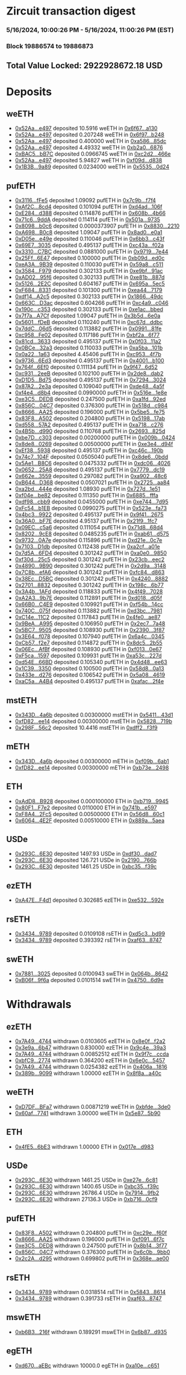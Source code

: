 # Zircuit transaction digest
### 5/16/2024, 10:00:26 PM - 5/16/2024, 11:00:26 PM (EST)
### Block 19886574 to 19886873

## Total Value Locked: 2922928672.18 USD

# Deposits
## weETH
- [0x52Aa...e497](https://etherscan.io/address/0x52Aa899454998Be5b000Ad077a46Bbe360F4e497) deposited 10.5916 weETH in [0x6f67...a130](https://etherscan.io/tx/0x52Aa899454998Be5b000Ad077a46Bbe360F4e497)
- [0x52Aa...e497](https://etherscan.io/address/0x52Aa899454998Be5b000Ad077a46Bbe360F4e497) deposited 0.207248 weETH in [0x6f97...b248](https://etherscan.io/tx/0x52Aa899454998Be5b000Ad077a46Bbe360F4e497)
- [0x52Aa...e497](https://etherscan.io/address/0x52Aa899454998Be5b000Ad077a46Bbe360F4e497) deposited 0.400000 weETH in [0xa586...85dc](https://etherscan.io/tx/0x52Aa899454998Be5b000Ad077a46Bbe360F4e497)
- [0x52Aa...e497](https://etherscan.io/address/0x52Aa899454998Be5b000Ad077a46Bbe360F4e497) deposited 4.49332 weETH in [0xb2a0...6876](https://etherscan.io/tx/0x52Aa899454998Be5b000Ad077a46Bbe360F4e497)
- [0xBAC5...bB7C](https://etherscan.io/address/0xBAC5822742128103432625C802CBcA485f79bB7C) deposited 0.0966745 weETH in [0xc2d2...466e](https://etherscan.io/tx/0xBAC5822742128103432625C802CBcA485f79bB7C)
- [0x52Aa...e497](https://etherscan.io/address/0x52Aa899454998Be5b000Ad077a46Bbe360F4e497) deposited 5.94827 weETH in [0xf09d...d838](https://etherscan.io/tx/0x52Aa899454998Be5b000Ad077a46Bbe360F4e497)
- [0x1B3B...9a89](https://etherscan.io/address/0x1B3BB28Ec6559B7B14F87e5E378E7F2a66649a89) deposited 0.0234000 weETH in [0x5535...0d24](https://etherscan.io/tx/0x1B3BB28Ec6559B7B14F87e5E378E7F2a66649a89)
## pufETH
- [0x3116...fFe5](https://etherscan.io/address/0x311608C1a92A2ddC57A13A69144C53c670F3fFe5) deposited 1.09092 pufETH in [0x7c9b...f7f4](https://etherscan.io/tx/0x311608C1a92A2ddC57A13A69144C53c670F3fFe5)
- [0xAf2C...8cd4](https://etherscan.io/address/0xAf2CA3c955FA45531295254e1f0797cECD628cd4) deposited 0.101094 pufETH in [0xd4ad...106f](https://etherscan.io/tx/0xAf2CA3c955FA45531295254e1f0797cECD628cd4)
- [0xE284...d388](https://etherscan.io/address/0xE284938f0B8F930aB86c16b4C10AE3839735d388) deposited 0.114876 pufETH in [0x608b...4b66](https://etherscan.io/tx/0xE284938f0B8F930aB86c16b4C10AE3839735d388)
- [0x71c6...9ddA](https://etherscan.io/address/0x71c6CdAd1dAAF13C61455aFE15Bcfd2705829ddA) deposited 0.114114 pufETH in [0x501a...9735](https://etherscan.io/tx/0x71c6CdAd1dAAF13C61455aFE15Bcfd2705829ddA)
- [0x8098...b0c6](https://etherscan.io/address/0x80981Bf838ae211D21dB1efCE1f51F4f2DE5b0c6) deposited 0.0000373907 pufETH in [0x8830...2210](https://etherscan.io/tx/0x80981Bf838ae211D21dB1efCE1f51F4f2DE5b0c6)
- [0xA698...B0c8](https://etherscan.io/address/0xA69805398d1E1eABB67127bB824BeA1223ebB0c8) deposited 1.09047 pufETH in [0x8ad0...e0a1](https://etherscan.io/tx/0xA69805398d1E1eABB67127bB824BeA1223ebB0c8)
- [0xD05e...e49e](https://etherscan.io/address/0xD05eE7bF62914f7F40C9E3745E4b5107cc52e49e) deposited 0.110046 pufETH in [0x6bb3...c43f](https://etherscan.io/tx/0xD05eE7bF62914f7F40C9E3745E4b5107cc52e49e)
- [0x69E7...3035](https://etherscan.io/address/0x69E780AFec2a7b7E15f43Ba812eD86eA2E243035) deposited 0.495137 pufETH in [0xc43a...f02a](https://etherscan.io/tx/0x69E780AFec2a7b7E15f43Ba812eD86eA2E243035)
- [0x3310...C7BC](https://etherscan.io/address/0x3310f571D5825b38E8Ce180Da614d10Cbe02C7BC) deposited 0.0881000 pufETH in [0x9719...7e44](https://etherscan.io/tx/0x3310f571D5825b38E8Ce180Da614d10Cbe02C7BC)
- [0x25Ff...6E47](https://etherscan.io/address/0x25Ff494a6e37bd2Bea02cCf202Ef9d9886216E47) deposited 0.100000 pufETH in [0xb09d...ed0c](https://etherscan.io/tx/0x25Ff494a6e37bd2Bea02cCf202Ef9d9886216E47)
- [0xeA3A...9B39](https://etherscan.io/address/0xeA3A7791B7d795262Bb84584b8c21f7B1FC99B39) deposited 0.110030 pufETH in [0x59a8...c511](https://etherscan.io/tx/0xeA3A7791B7d795262Bb84584b8c21f7B1FC99B39)
- [0x3584...F979](https://etherscan.io/address/0x3584A6F743E2E8aB31243cD140Bd28a55204F979) deposited 0.302133 pufETH in [0xe9bf...91ac](https://etherscan.io/tx/0x3584A6F743E2E8aB31243cD140Bd28a55204F979)
- [0xAD02...95f6](https://etherscan.io/address/0xAD027A114dC60c74eccd864B5Ab67c78b00795f6) deposited 0.302133 pufETH in [0xe81b...887d](https://etherscan.io/tx/0xAD027A114dC60c74eccd864B5Ab67c78b00795f6)
- [0x5126...2E2C](https://etherscan.io/address/0x51263f7693411b5a20000be914622f78F3882E2C) deposited 0.604167 pufETH in [0x695a...5ec5](https://etherscan.io/tx/0x51263f7693411b5a20000be914622f78F3882E2C)
- [0xF684...8331](https://etherscan.io/address/0xF68403147De8699d8CBB1DB83210b2913D808331) deposited 0.101300 pufETH in [0xea44...7179](https://etherscan.io/tx/0xF68403147De8699d8CBB1DB83210b2913D808331)
- [0xdf14...A2c5](https://etherscan.io/address/0xdf142d2612D51cCf7a10d333f1da077516AEA2c5) deposited 0.302133 pufETH in [0x1866...49dc](https://etherscan.io/tx/0xdf142d2612D51cCf7a10d333f1da077516AEA2c5)
- [0x663C...D3ac](https://etherscan.io/address/0x663C0Bc07bA1a968c4ca6b06EeD70165914BD3ac) deposited 0.604266 pufETH in [0xc4a9...c046](https://etherscan.io/tx/0x663C0Bc07bA1a968c4ca6b06EeD70165914BD3ac)
- [0x190c...c353](https://etherscan.io/address/0x190cCBe69fFdDeC3118CCC98bEe2F6753ddCc353) deposited 0.302133 pufETH in [0xe1ac...bbed](https://etherscan.io/tx/0x190cCBe69fFdDeC3118CCC98bEe2F6753ddCc353)
- [0x7f7a...A7Cf](https://etherscan.io/address/0x7f7aE9D06d74B5701cb3978fF0610a9bc2aFA7Cf) deposited 1.09047 pufETH in [0x3b5d...6e0a](https://etherscan.io/tx/0x7f7aE9D06d74B5701cb3978fF0610a9bc2aFA7Cf)
- [0x5601...fDeB](https://etherscan.io/address/0x5601DeCD92Ca10fF6e45aB1795E93aCa133FfDeB) deposited 0.110240 pufETH in [0xc67d...ddbc](https://etherscan.io/tx/0x5601DeCD92Ca10fF6e45aB1795E93aCa133FfDeB)
- [0x7ddC...06d5](https://etherscan.io/address/0x7ddC979816c11afdc524AC9c79c553854f7506d5) deposited 0.113882 pufETH in [0x0991...81fe](https://etherscan.io/tx/0x7ddC979816c11afdc524AC9c79c553854f7506d5)
- [0xc958...Fe02](https://etherscan.io/address/0xc958dBA4016E70a220d69aD82DCaf5949a7EFe02) deposited 0.117186 pufETH in [0xbf2a...6f77](https://etherscan.io/tx/0xc958dBA4016E70a220d69aD82DCaf5949a7EFe02)
- [0x81cd...3633](https://etherscan.io/address/0x81cdcEa386B109E0E68CB91D31984bdFD8c43633) deposited 0.495137 pufETH in [0x0f03...11a2](https://etherscan.io/tx/0x81cdcEa386B109E0E68CB91D31984bdFD8c43633)
- [0x0BCe...32a3](https://etherscan.io/address/0x0BCe56c0842eb6Fbbc362aF196aCce09640932a3) deposited 0.110033 pufETH in [0xa5ba...101b](https://etherscan.io/tx/0x0BCe56c0842eb6Fbbc362aF196aCce09640932a3)
- [0x0a22...1a63](https://etherscan.io/address/0x0a22F0EcdEa1A7264Fe47cf5ED86b0A556Dd1a63) deposited 4.45406 pufETH in [0xc953...4f7b](https://etherscan.io/tx/0x0a22F0EcdEa1A7264Fe47cf5ED86b0A556Dd1a63)
- [0x9736...6Ed3](https://etherscan.io/address/0x97369dB79E0343fE598960C1d30616082e5F6Ed3) deposited 0.495137 pufETH in [0x4001...b100](https://etherscan.io/tx/0x97369dB79E0343fE598960C1d30616082e5F6Ed3)
- [0x764f...6Ef0](https://etherscan.io/address/0x764fc646116152ce2C1486BCB7B60A64B9216Ef0) deposited 0.111134 pufETH in [0x9f47...6d52](https://etherscan.io/tx/0x764fc646116152ce2C1486BCB7B60A64B9216Ef0)
- [0xc931...2eeB](https://etherscan.io/address/0xc931c0ee5E6734f66A675d0Ed03f953202792eeB) deposited 0.102100 pufETH in [0x2de8...dab2](https://etherscan.io/tx/0xc931c0ee5E6734f66A675d0Ed03f953202792eeB)
- [0xD1D5...Bd75](https://etherscan.io/address/0xD1D51f85F8F2F0E7440Ae2D0B2F1775Dda0ABd75) deposited 0.495137 pufETH in [0x7294...3024](https://etherscan.io/tx/0xD1D51f85F8F2F0E7440Ae2D0B2F1775Dda0ABd75)
- [0x87A2...2e3a](https://etherscan.io/address/0x87A20B96bBa002Cc5A1bAa5E8CEc16E39AcE2e3a) deposited 0.109040 pufETH in [0xde48...4a5f](https://etherscan.io/tx/0x87A20B96bBa002Cc5A1bAa5E8CEc16E39AcE2e3a)
- [0xf4e4...d8b4](https://etherscan.io/address/0xf4e4bF2F6DE4453a5148329D36E09767f405d8b4) deposited 0.0990000 pufETH in [0x516e...1e8e](https://etherscan.io/tx/0xf4e4bF2F6DE4453a5148329D36E09767f405d8b4)
- [0xe3C5...DED8](https://etherscan.io/address/0xe3C5Ce08473B5E2dc1EAB329Ee98e2109121DED8) deposited 0.247500 pufETH in [0xa1fd...92ed](https://etherscan.io/tx/0xe3C5Ce08473B5E2dc1EAB329Ee98e2109121DED8)
- [0x856C...04C7](https://etherscan.io/address/0x856CaC56594c0bf37955862bA71867810daA04C7) deposited 0.376300 pufETH in [0x518d...c984](https://etherscan.io/tx/0x856CaC56594c0bf37955862bA71867810daA04C7)
- [0x8666...AA25](https://etherscan.io/address/0x8666618c30eefC98bA48267ff4Cdd198DA22AA25) deposited 0.196000 pufETH in [0x5be5...fe75](https://etherscan.io/tx/0x8666618c30eefC98bA48267ff4Cdd198DA22AA25)
- [0x83F8...A502](https://etherscan.io/address/0x83F8be2988B41251633B5E5D71Ad67787be2A502) deposited 0.204800 pufETH in [0x5198...17ab](https://etherscan.io/tx/0x83F8be2988B41251633B5E5D71Ad67787be2A502)
- [0xd558...57A2](https://etherscan.io/address/0xd55896cDc1f04BDC4769009C109ADD3DdA2057A2) deposited 0.495137 pufETH in [0xa718...c276](https://etherscan.io/tx/0xd55896cDc1f04BDC4769009C109ADD3DdA2057A2)
- [0x4B5b...d990](https://etherscan.io/address/0x4B5b9851a93ED71dBA4028D0CfA522205FB7d990) deposited 0.110768 pufETH in [0x2693...825d](https://etherscan.io/tx/0x4B5b9851a93ED71dBA4028D0CfA522205FB7d990)
- [0xbe7D...c303](https://etherscan.io/address/0xbe7D35254E638dC86dc2FDCEF51785Fe5f86c303) deposited 0.00200000 pufETH in [0x009b...0424](https://etherscan.io/tx/0xbe7D35254E638dC86dc2FDCEF51785Fe5f86c303)
- [0x8de8...0269](https://etherscan.io/address/0x8de8dC0A6f65022EB2e511d8Fd62FD69680b0269) deposited 0.00500000 pufETH in [0xe3e4...d94f](https://etherscan.io/tx/0x8de8dC0A6f65022EB2e511d8Fd62FD69680b0269)
- [0xEf38...5938](https://etherscan.io/address/0xEf38D69DcE2e3791F8690Ec029505727FF2B5938) deposited 0.495137 pufETH in [0xc46c...190b](https://etherscan.io/tx/0xEf38D69DcE2e3791F8690Ec029505727FF2B5938)
- [0x74c7...104F](https://etherscan.io/address/0x74c7965FA02Fcd5c22279cF27D68Df67ae43104F) deposited 0.0505040 pufETH in [0x8de6...0bdd](https://etherscan.io/tx/0x74c7965FA02Fcd5c22279cF27D68Df67ae43104F)
- [0x5Ae1...B8C6](https://etherscan.io/address/0x5Ae16aB24f84982711599eD859E6AebD6348B8C6) deposited 0.0475332 pufETH in [0xdc06...4026](https://etherscan.io/tx/0x5Ae16aB24f84982711599eD859E6AebD6348B8C6)
- [0x0652...25A8](https://etherscan.io/address/0x0652d88945E80bbDF18663bBE2AE256D648025A8) deposited 0.495137 pufETH in [0x7779...dc19](https://etherscan.io/tx/0x0652d88945E80bbDF18663bBE2AE256D648025A8)
- [0x662e...3559](https://etherscan.io/address/0x662eCD08a9A37bFcE5E1d23D29247339780D3559) deposited 0.297082 pufETH in [0xa902...48c6](https://etherscan.io/tx/0x662eCD08a9A37bFcE5E1d23D29247339780D3559)
- [0xB644...D368](https://etherscan.io/address/0xB64483dA1C7920155Fe3147F8231106e5B97D368) deposited 0.0507021 pufETH in [0x2725...aa84](https://etherscan.io/tx/0xB64483dA1C7920155Fe3147F8231106e5B97D368)
- [0xa2bd...444e](https://etherscan.io/address/0xa2bd949D22a310252AeCc3dc79fc16E56ABC444e) deposited 1.08930 pufETH in [0x727d...1e51](https://etherscan.io/tx/0xa2bd949D22a310252AeCc3dc79fc16E56ABC444e)
- [0xf04e...be82](https://etherscan.io/address/0xf04eb0d10a96DeB6a062951f6F66d29e7d00be82) deposited 0.111350 pufETH in [0x6885...fffa](https://etherscan.io/tx/0xf04eb0d10a96DeB6a062951f6F66d29e7d00be82)
- [0xdf98...cbb9](https://etherscan.io/address/0xdf98ABb229B8f5fc14B7838Baf256B10c225cbb9) deposited 0.0455000 pufETH in [0xe744...7d95](https://etherscan.io/tx/0xdf98ABb229B8f5fc14B7838Baf256B10c225cbb9)
- [0xFc54...b1EB](https://etherscan.io/address/0xFc5477A0B38A86f84A1270D4aC322a00D1A0b1EB) deposited 0.0990275 pufETH in [0x523e...fa73](https://etherscan.io/tx/0xFc5477A0B38A86f84A1270D4aC322a00D1A0b1EB)
- [0x4bc3...9922](https://etherscan.io/address/0x4bc3d672A0b012478c53Ca5ee6D891F0872e9922) deposited 0.495137 pufETH in [0x9f41...2675](https://etherscan.io/tx/0x4bc3d672A0b012478c53Ca5ee6D891F0872e9922)
- [0x36A0...bF7E](https://etherscan.io/address/0x36A00B5b1Fe482c51E726aB8F92b84499053bF7E) deposited 4.95137 pufETH in [0x21f9...1fc7](https://etherscan.io/tx/0x36A00B5b1Fe482c51E726aB8F92b84499053bF7E)
- [0x09EC...c5a6](https://etherscan.io/address/0x09EC4BBf47ffe3dE45491a2B0eB0ef6F8d5dc5a6) deposited 0.111054 pufETH in [0x71d8...68d4](https://etherscan.io/tx/0x09EC4BBf47ffe3dE45491a2B0eB0ef6F8d5dc5a6)
- [0x8202...9cE8](https://etherscan.io/address/0x82023CFF0dcA3740ffce44e3A4951a31d8b39cE8) deposited 0.0485235 pufETH in [0xab61...d575](https://etherscan.io/tx/0x82023CFF0dcA3740ffce44e3A4951a31d8b39cE8)
- [0x9732...0A7e](https://etherscan.io/address/0x97326f89408fcf2CADE627F0EBf7ce676AD90A7e) deposited 0.115896 pufETH in [0xd21e...0c7e](https://etherscan.io/tx/0x97326f89408fcf2CADE627F0EBf7ce676AD90A7e)
- [0x7103...D1db](https://etherscan.io/address/0x7103974d6533827a61747677644e392DE234D1db) deposited 0.112438 pufETH in [0xa2cf...a01e](https://etherscan.io/tx/0x7103974d6533827a61747677644e392DE234D1db)
- [0x7d5A...6FD4](https://etherscan.io/address/0x7d5AE53172f65302916A698Ba6f390C02dCB6FD4) deposited 0.301242 pufETH in [0xa0e0...9850](https://etherscan.io/tx/0x7d5AE53172f65302916A698Ba6f390C02dCB6FD4)
- [0xf30d...25c5](https://etherscan.io/address/0xf30d6303398c50D5b95eA62ECC2F6A15F8F525c5) deposited 0.301242 pufETH in [0x23cb...eec2](https://etherscan.io/tx/0xf30d6303398c50D5b95eA62ECC2F6A15F8F525c5)
- [0x4890...9B90](https://etherscan.io/address/0x4890bCb1c9b79b72B2bc5D43aaB9C63bA41c9B90) deposited 0.301242 pufETH in [0x2d9a...3148](https://etherscan.io/tx/0x4890bCb1c9b79b72B2bc5D43aaB9C63bA41c9B90)
- [0x7C8b...efA6](https://etherscan.io/address/0x7C8b480543025469c0E71c2e2132d89Ed7beefA6) deposited 0.301242 pufETH in [0xfc84...d863](https://etherscan.io/tx/0x7C8b480543025469c0E71c2e2132d89Ed7beefA6)
- [0x38Ec...D5BC](https://etherscan.io/address/0x38Eca28C2d2C534cF97Ae94A3ef34a42C2E0D5BC) deposited 0.301242 pufETH in [0x4240...8882](https://etherscan.io/tx/0x38Eca28C2d2C534cF97Ae94A3ef34a42C2E0D5BC)
- [0x2701...8832](https://etherscan.io/address/0x2701B4d995CE1a1A000e4908409D09B75aa98832) deposited 0.301242 pufETH in [0x198c...6b77](https://etherscan.io/tx/0x2701B4d995CE1a1A000e4908409D09B75aa98832)
- [0x3A4b...1AFd](https://etherscan.io/address/0x3A4b73fd5fC937F3Cce48f048d8Dd394056f1AFd) deposited 0.118833 pufETH in [0x4f49...7028](https://etherscan.io/tx/0x3A4b73fd5fC937F3Cce48f048d8Dd394056f1AFd)
- [0xA2A3...9b7E](https://etherscan.io/address/0xA2A3B76A7D1F85C91C2BE043B8A1F9B813409b7E) deposited 0.112891 pufETH in [0xd018...d05f](https://etherscan.io/tx/0xA2A3B76A7D1F85C91C2BE043B8A1F9B813409b7E)
- [0x66B0...C4E9](https://etherscan.io/address/0x66B09d1D307Bd1cf530667D1ddF521975BddC4E9) deposited 0.109921 pufETH in [0xf54b...14cc](https://etherscan.io/tx/0x66B09d1D307Bd1cf530667D1ddF521975BddC4E9)
- [0x740C...075f](https://etherscan.io/address/0x740C37d92A9dA162D98f18F05A716B79C6AB075f) deposited 0.113882 pufETH in [0xd3bc...7981](https://etherscan.io/tx/0x740C37d92A9dA162D98f18F05A716B79C6AB075f)
- [0xC14e...11C2](https://etherscan.io/address/0xC14eCB55bB224D6F86228D9560270fF11D7E11C2) deposited 0.117843 pufETH in [0x4fe0...ae87](https://etherscan.io/tx/0xC14eCB55bB224D6F86228D9560270fF11D7E11C2)
- [0x9BeA...A995](https://etherscan.io/address/0x9BeA5D10C2c86f597cf7E76CaD55Acb6caA5A995) deposited 0.106950 pufETH in [0x2ec7...7a48](https://etherscan.io/tx/0x9BeA5D10C2c86f597cf7E76CaD55Acb6caA5A995)
- [0x5BC7...9505](https://etherscan.io/address/0x5BC76Fbb313A3f02008068cBB70376480FF89505) deposited 0.108930 pufETH in [0x2390...3f87](https://etherscan.io/tx/0x5BC76Fbb313A3f02008068cBB70376480FF89505)
- [0x3E64...f078](https://etherscan.io/address/0x3E64AA7508bb195792856D3156c5ff04A608f078) deposited 0.107940 pufETH in [0x6a4c...0345](https://etherscan.io/tx/0x3E64AA7508bb195792856D3156c5ff04A608f078)
- [0xCb57...f2e7](https://etherscan.io/address/0xCb57857cbffd4E4b01233eBf4b94E5ef4231f2e7) deposited 0.114872 pufETH in [0x8dc5...2b55](https://etherscan.io/tx/0xCb57857cbffd4E4b01233eBf4b94E5ef4231f2e7)
- [0x06Ec...AfBf](https://etherscan.io/address/0x06Ec671Cb15320BB9F695441956F2Ca01b65AfBf) deposited 0.108930 pufETH in [0xf013...0e67](https://etherscan.io/tx/0x06Ec671Cb15320BB9F695441956F2Ca01b65AfBf)
- [0xF5ca...1597](https://etherscan.io/address/0xF5ca262F9dFA4DeCeEF9b00c50B8a67651811597) deposited 0.109931 pufETH in [0xa53c...227d](https://etherscan.io/tx/0xF5ca262F9dFA4DeCeEF9b00c50B8a67651811597)
- [0xd54E...66BD](https://etherscan.io/address/0xd54E61A73F2dcA5FCeF0dd68DeC6abB0736666BD) deposited 0.105340 pufETH in [0x4d48...ee63](https://etherscan.io/tx/0xd54E61A73F2dcA5FCeF0dd68DeC6abB0736666BD)
- [0x1C39...3350](https://etherscan.io/address/0x1C39aA576f3a68926f69e0fF896028034D813350) deposited 0.100500 pufETH in [0x58d8...0a13](https://etherscan.io/tx/0x1C39aA576f3a68926f69e0fF896028034D813350)
- [0x433e...d276](https://etherscan.io/address/0x433e1b9610B26342290Cd504fa6eCAb41072d276) deposited 0.106542 pufETH in [0x5a08...4619](https://etherscan.io/tx/0x433e1b9610B26342290Cd504fa6eCAb41072d276)
- [0xaC5a...A4B4](https://etherscan.io/address/0xaC5aC77b63e9f909dc6ba71983D4Ae9d1B78A4B4) deposited 0.495137 pufETH in [0xafac...2f4e](https://etherscan.io/tx/0xaC5aC77b63e9f909dc6ba71983D4Ae9d1B78A4B4)
## mstETH
- [0x343D...4a6b](https://etherscan.io/address/0x343D3EA2c3ed5f14f616E02Eee2e866213eB4a6b) deposited 0.00300000 mstETH in [0x5411...43d1](https://etherscan.io/tx/0x343D3EA2c3ed5f14f616E02Eee2e866213eB4a6b)
- [0xfD82...ee14](https://etherscan.io/address/0xfD8295EE3cc3D7796feD3dC3E815d61e1593ee14) deposited 0.00300000 mstETH in [0x5828...719b](https://etherscan.io/tx/0xfD8295EE3cc3D7796feD3dC3E815d61e1593ee14)
- [0x298F...56c2](https://etherscan.io/address/0x298F9073E54B0971AF41728a107284D986b956c2) deposited 10.4416 mstETH in [0xdff2...f3f9](https://etherscan.io/tx/0x298F9073E54B0971AF41728a107284D986b956c2)
## mETH
- [0x343D...4a6b](https://etherscan.io/address/0x343D3EA2c3ed5f14f616E02Eee2e866213eB4a6b) deposited 0.00300000 mETH in [0xf09b...6ab1](https://etherscan.io/tx/0x343D3EA2c3ed5f14f616E02Eee2e866213eB4a6b)
- [0xfD82...ee14](https://etherscan.io/address/0xfD8295EE3cc3D7796feD3dC3E815d61e1593ee14) deposited 0.00300000 mETH in [0xb73e...2498](https://etherscan.io/tx/0xfD8295EE3cc3D7796feD3dC3E815d61e1593ee14)
## ETH
- [0xAdD8...B928](https://etherscan.io/address/0xAdD80D88e4252F91d61375512c053514BBdAB928) deposited 0.000100000 ETH in [0xb719...9945](https://etherscan.io/tx/0xAdD80D88e4252F91d61375512c053514BBdAB928)
- [0x80F1...F7e2](https://etherscan.io/address/0x80F1EF3819A6567BF1e3348510da9669a0B9F7e2) deposited 0.0110000 ETH in [0x741b...e597](https://etherscan.io/tx/0x80F1EF3819A6567BF1e3348510da9669a0B9F7e2)
- [0xF8A4...2Fc5](https://etherscan.io/address/0xF8A4F44d27B440558357D10E866A4Ee3FdF32Fc5) deposited 0.00500000 ETH in [0x56d8...60c1](https://etherscan.io/tx/0xF8A4F44d27B440558357D10E866A4Ee3FdF32Fc5)
- [0x6064...4E2F](https://etherscan.io/address/0x60642eF994a9eBBb2DAA0340974888972f794E2F) deposited 0.00510000 ETH in [0x889a...5aea](https://etherscan.io/tx/0x60642eF994a9eBBb2DAA0340974888972f794E2F)
## USDe
- [0x293C...6E30](https://etherscan.io/address/0x293C6937D8D82e05B01335F7B33FBA0c8e256E30) deposited 1497.93 USDe in [0xdf30...dad7](https://etherscan.io/tx/0x293C6937D8D82e05B01335F7B33FBA0c8e256E30)
- [0x293C...6E30](https://etherscan.io/address/0x293C6937D8D82e05B01335F7B33FBA0c8e256E30) deposited 126.721 USDe in [0x2190...766b](https://etherscan.io/tx/0x293C6937D8D82e05B01335F7B33FBA0c8e256E30)
- [0x293C...6E30](https://etherscan.io/address/0x293C6937D8D82e05B01335F7B33FBA0c8e256E30) deposited 1461.25 USDe in [0xbc35...f39c](https://etherscan.io/tx/0x293C6937D8D82e05B01335F7B33FBA0c8e256E30)
## ezETH
- [0xA47E...F4d1](https://etherscan.io/address/0xA47EA006398D60453CbB4f2bA8761d4E3A3DF4d1) deposited 0.302685 ezETH in [0xe532...592e](https://etherscan.io/tx/0xA47EA006398D60453CbB4f2bA8761d4E3A3DF4d1)
## rsETH
- [0x3434...9789](https://etherscan.io/address/0x34349c5569e7B846c3558961552D2202760A9789) deposited 0.0109108 rsETH in [0xd5c3...bd99](https://etherscan.io/tx/0x34349c5569e7B846c3558961552D2202760A9789)
- [0x3434...9789](https://etherscan.io/address/0x34349c5569e7B846c3558961552D2202760A9789) deposited 0.393392 rsETH in [0xaf63...8747](https://etherscan.io/tx/0x34349c5569e7B846c3558961552D2202760A9789)
## swETH
- [0x7881...3025](https://etherscan.io/address/0x78810b1B2cE2e04d8cbe3138bf821b77435C3025) deposited 0.0100943 swETH in [0x064b...8642](https://etherscan.io/tx/0x78810b1B2cE2e04d8cbe3138bf821b77435C3025)
- [0xB06f...9f6a](https://etherscan.io/address/0xB06f50E8710b91A9881a973Df74F0d2A7e919f6a) deposited 0.0101514 swETH in [0x4750...6d9e](https://etherscan.io/tx/0xB06f50E8710b91A9881a973Df74F0d2A7e919f6a)
# Withdrawals
## ezETH
- [0x7A49...4744](https://etherscan.io/address/0x7A493Be5c2ce014cD049Bf178a1ac0Db1B434744) withdrawn 0.0103605 ezETH in [0x8e0f...f2a2](https://etherscan.io/tx/0x7A493Be5c2ce014cD049Bf178a1ac0Db1B434744)
- [0x3e9a...6b47](https://etherscan.io/address/0x3e9a8Bf4A72b87ae212D116f8904817122a76b47) withdrawn 0.830000 ezETH in [0x9c4e...39a3](https://etherscan.io/tx/0x3e9a8Bf4A72b87ae212D116f8904817122a76b47)
- [0x7A49...4744](https://etherscan.io/address/0x7A493Be5c2ce014cD049Bf178a1ac0Db1B434744) withdrawn 0.00852512 ezETH in [0x9f7c...ccda](https://etherscan.io/tx/0x7A493Be5c2ce014cD049Bf178a1ac0Db1B434744)
- [0xbfC9...2774](https://etherscan.io/address/0xbfC99F161B83f591a14E1fc13D12d7c086542774) withdrawn 0.364200 ezETH in [0x6e0c...5457](https://etherscan.io/tx/0xbfC99F161B83f591a14E1fc13D12d7c086542774)
- [0x7A49...4744](https://etherscan.io/address/0x7A493Be5c2ce014cD049Bf178a1ac0Db1B434744) withdrawn 0.0254382 ezETH in [0x406a...1816](https://etherscan.io/tx/0x7A493Be5c2ce014cD049Bf178a1ac0Db1B434744)
- [0x389b...9099](https://etherscan.io/address/0x389b8e27e2f0b46F49476D62B822899a9a709099) withdrawn 1.00000 ezETH in [0x8f8a...a40c](https://etherscan.io/tx/0x389b8e27e2f0b46F49476D62B822899a9a709099)
## weETH
- [0xD7DF...BFa7](https://etherscan.io/address/0xD7DF7E085214743530afF339aFC420c7c720BFa7) withdrawn 0.00871219 weETH in [0xbfde...3de0](https://etherscan.io/tx/0xD7DF7E085214743530afF339aFC420c7c720BFa7)
- [0x60af...7741](https://etherscan.io/address/0x60af9fB01b2aB24b297F11755C375d24d5717741) withdrawn 3.00000 weETH in [0x5e87...5b90](https://etherscan.io/tx/0x60af9fB01b2aB24b297F11755C375d24d5717741)
## ETH
- [0x4fE5...6bE3](https://etherscan.io/address/0x4fE54fE4C4e70649DDd22768F2ee449d9c0b6bE3) withdrawn 1.00000 ETH in [0x017e...d983](https://etherscan.io/tx/0x4fE54fE4C4e70649DDd22768F2ee449d9c0b6bE3)
## USDe
- [0x293C...6E30](https://etherscan.io/address/0x293C6937D8D82e05B01335F7B33FBA0c8e256E30) withdrawn 1461.25 USDe in [0xe27e...6c81](https://etherscan.io/tx/0x293C6937D8D82e05B01335F7B33FBA0c8e256E30)
- [0x293C...6E30](https://etherscan.io/address/0x293C6937D8D82e05B01335F7B33FBA0c8e256E30) withdrawn 1400.65 USDe in [0xbc35...f39c](https://etherscan.io/tx/0x293C6937D8D82e05B01335F7B33FBA0c8e256E30)
- [0x293C...6E30](https://etherscan.io/address/0x293C6937D8D82e05B01335F7B33FBA0c8e256E30) withdrawn 26786.4 USDe in [0x7914...9fb2](https://etherscan.io/tx/0x293C6937D8D82e05B01335F7B33FBA0c8e256E30)
- [0x293C...6E30](https://etherscan.io/address/0x293C6937D8D82e05B01335F7B33FBA0c8e256E30) withdrawn 27136.3 USDe in [0xb716...0cf9](https://etherscan.io/tx/0x293C6937D8D82e05B01335F7B33FBA0c8e256E30)
## pufETH
- [0x83F8...A502](https://etherscan.io/address/0x83F8be2988B41251633B5E5D71Ad67787be2A502) withdrawn 0.204800 pufETH in [0xc29e...f60f](https://etherscan.io/tx/0x83F8be2988B41251633B5E5D71Ad67787be2A502)
- [0x8666...AA25](https://etherscan.io/address/0x8666618c30eefC98bA48267ff4Cdd198DA22AA25) withdrawn 0.196000 pufETH in [0xf091...6f7c](https://etherscan.io/tx/0x8666618c30eefC98bA48267ff4Cdd198DA22AA25)
- [0xe3C5...DED8](https://etherscan.io/address/0xe3C5Ce08473B5E2dc1EAB329Ee98e2109121DED8) withdrawn 0.247500 pufETH in [0x8b14...3f77](https://etherscan.io/tx/0xe3C5Ce08473B5E2dc1EAB329Ee98e2109121DED8)
- [0x856C...04C7](https://etherscan.io/address/0x856CaC56594c0bf37955862bA71867810daA04C7) withdrawn 0.376300 pufETH in [0x6c0b...9bb0](https://etherscan.io/tx/0x856CaC56594c0bf37955862bA71867810daA04C7)
- [0x2c2A...d295](https://etherscan.io/address/0x2c2A36319B7940D3660121e26730e463fC8bd295) withdrawn 0.699802 pufETH in [0x368e...ae00](https://etherscan.io/tx/0x2c2A36319B7940D3660121e26730e463fC8bd295)
## rsETH
- [0x3434...9789](https://etherscan.io/address/0x34349c5569e7B846c3558961552D2202760A9789) withdrawn 0.0318514 rsETH in [0x5843...8614](https://etherscan.io/tx/0x34349c5569e7B846c3558961552D2202760A9789)
- [0x3434...9789](https://etherscan.io/address/0x34349c5569e7B846c3558961552D2202760A9789) withdrawn 0.391733 rsETH in [0xaf63...8747](https://etherscan.io/tx/0x34349c5569e7B846c3558961552D2202760A9789)
## mswETH
- [0xb6B3...216f](https://etherscan.io/address/0xb6B3Fe0848d0831307D833A76560F0f95510216f) withdrawn 0.189291 mswETH in [0x6b87...d935](https://etherscan.io/tx/0xb6B3Fe0848d0831307D833A76560F0f95510216f)
## egETH
- [0xd670...aEBc](https://etherscan.io/address/0xd670Ed3F4e1fc9715Efa0aD82fD93BDFbD05aEBc) withdrawn 10000.0 egETH in [0xa10e...c651](https://etherscan.io/tx/0xd670Ed3F4e1fc9715Efa0aD82fD93BDFbD05aEBc)
